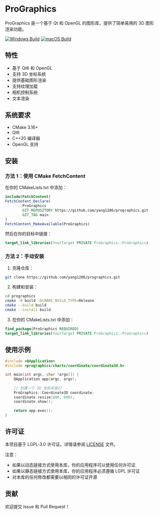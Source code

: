 # ProGraphics

ProGraphics 是一个基于 Qt 和 OpenGL 的图形库，提供了简单易用的 3D 图形渲染功能。

[![Windows Build](https://github.com/yang1206/qt-template/actions/workflows/windows-build.yml/badge.svg)](https://github.com/yang1206/prographics/actions/workflows/windows-build.yml)
[![macOS Build](https://github.com/yang1206/qt-template/actions/workflows/macos-build.yml/badge.svg)](https://github.com/yang1206/prographics/actions/workflows/macos-build.yml)

## 特性

- 基于 Qt6 和 OpenGL
- 支持 3D 坐标系统
- 提供基础图形渲染
- 支持纹理加载
- 相机控制系统
- 文本渲染

## 系统要求

- CMake 3.16+
- Qt6
- C++20 编译器
- OpenGL 支持

## 安装

### 方法 1：使用 CMake FetchContent

在你的 CMakeLists.txt 中添加：

```cmake
include(FetchContent)
FetchContent_Declare(
        ProGraphics
        GIT_REPOSITORY https://github.com/yang1206/prographics.git
        GIT_TAG main
)
FetchContent_MakeAvailable(ProGraphics)
```

然后在你的目标中链接：

```cmake
target_link_libraries(YourTarget PRIVATE ProGraphics::ProGraphics)
```

### 方法 2：手动安装

1. 克隆仓库：

```bash
git clone https://github.com/yang1206/prographics.git
```

2. 构建和安装：

```bash
cd prographics
cmake -B build -DCMAKE_BUILD_TYPE=Release
cmake --build build
cmake --install build
```

3. 在你的 CMakeLists.txt 中添加：

```cmake
find_package(ProGraphics REQUIRED)
target_link_libraries(YourTarget PRIVATE ProGraphics::ProGraphics)
```

## 使用示例

```cpp
#include <QApplication>
#include <prographics/charts/coordinate/coordinate3d.h>

int main(int argc, char *argv[]) {
    QApplication app(argc, argv);
    
    // 创建一个 3D 坐标系窗口
    ProGraphics::Coordinate3D coordinate;
    coordinate.resize(800, 600);
    coordinate.show();
    
    return app.exec();
}
```

## 许可证

本项目基于 LGPL-3.0 许可证。详情请参阅 [LICENSE](./LICENSE) 文件。

注意：
- 如果以动态链接方式使用本库，你的应用程序可以使用任何许可证
- 如果以静态链接方式使用本库，你的应用程序必须遵循 LGPL 许可证
- 对本库的任何修改都需要以相同的许可证开源
## 贡献

欢迎提交 Issue 和 Pull Request！
